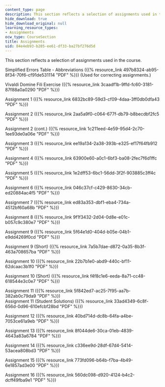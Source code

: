 ```yaml
---
content_type: page
description: This section reflects a selection of assignments used in the course.
hide_download: true
hide_download_original: null
learning_resource_types:
- Assignments
ocw_type: CourseSection
title: Assignments
uid: 84e4eb93-b285-ee61-df33-ba27bf276d5d
---
```


This section reflects a selection of assignments used in the course.

Simplified Errors Table - Abbreviations ({{% resource_link 497b8324-ab95-8f34-70f6-cf91de531114 "PDF" %}}) (Used for correcting assignments.)

Vivaldi Domine Fili Exercise ({{% resource_link 3caadf1b-9ffd-fc60-3181-87f88a0a0290 "PDF" %}})

Assignment 1 ({{% resource_link 6832bc89-59d3-cf09-4daa-3ff0db0dfa43 "PDF" %}})

Assignment 2 ({{% resource_link 2aa5a9f0-c064-677f-db79-b8becdbf2fc5 "PDF" %}})

Assignment 2 (cont.) ({{% resource_link 1c211eed-4e59-95d4-2c70-1ee93de0a06e "PDF" %}})

Assignment 3 ({{% resource_link ee19a134-2a38-393b-e325-ef17f64fb912 "PDF" %}})

Assignment 4 ({{% resource_link 63900e60-a0c1-6bf3-ba08-2fec7f6d1ffc "PDF" %}})

Assignment 5 ({{% resource_link 1e2dff53-6bc1-56dd-3f2f-903885c3ff4c "PDF" %}})

Assignment 6 ({{% resource_link 046c37cf-c429-8630-34cb-ed20884ac4f5 "PDF" %}})

Assignment 7 ({{% resource_link ed83a353-dbf1-eba4-734a-4512bf60a68b "PDF" %}})

Assignment 8 ({{% resource_link 9f1f3432-2d04-0d8e-e01c-b057c9c380e7 "PDF" %}})

Assignment 9 ({{% resource_link 5f64e1d0-404d-b05e-04b1-e9dd4269f0cd "PDF" %}})

Assignment 9 (Short) ({{% resource_link 7a5b7dae-d872-0a35-8b3f-463a708657ba "PDF" %}})

Assignment 10 ({{% resource_link 22b7b1e0-abd9-440c-bf11-62dcaac3b1f0 "PDF" %}})

Assignment 10 (Short) ({{% resource_link f4f8c1e6-eeda-8a71-cc48-618544e3c0e7 "PDF" %}})

Assignment 11 ({{% resource_link 5f842ed7-ac25-7f95-aa7b-382ab0c79da9 "PDF" %}})  
Assignment 11 (Student Solutions) ({{% resource_link 33ad4349-6c8f-656d-0d96-610efcbf28bd "PDF" %}})

Assignment 12 ({{% resource_link 40bd714d-dc8b-64fa-a4be-7053ce61a9eb "PDF" %}})

Assignment 13 ({{% resource_link 8f044de6-30ca-01eb-4839-4643a83a6784 "PDF" %}})

Assignment 14 ({{% resource_link c336ee9d-28df-67d4-5414-53acea808bd3 "PDF" %}})

Assignment 15 ({{% resource_link 773fd096-b64b-f7ba-4b49-6e1857ad3e00 "PDF" %}})

Assignment 16 ({{% resource_link 560dc098-d920-4124-b4c2-dcff49fba9e1 "PDF" %}})